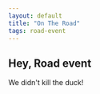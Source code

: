 ```yaml
---
layout: default
title: "On The Road"
tags: road-event
---
```


## Hey, Road event

We didn't kill the duck!
